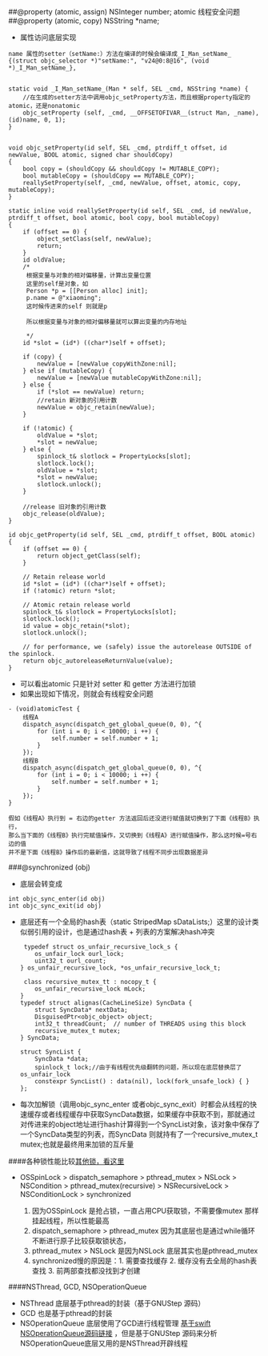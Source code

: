 ##@property (atomic, assign) NSInteger number; atomic 线程安全问题
##@property (atomic, copy) NSString *name;

* 属性访问底层实现

```
name 属性的setter（setName:）方法在编译的时候会编译成_I_Man_setName_
{(struct objc_selector *)"setName:", "v24@0:8@16", (void *)_I_Man_setName_},


static void _I_Man_setName_(Man * self, SEL _cmd, NSString *name) { 
    //在生成的setter方法中调用objc_setProperty方法，而且根据property指定的atomic，还是nonatomic
    objc_setProperty (self, _cmd, __OFFSETOFIVAR__(struct Man, _name), (id)name, 0, 1); 
}


void objc_setProperty(id self, SEL _cmd, ptrdiff_t offset, id newValue, BOOL atomic, signed char shouldCopy) 
{
    bool copy = (shouldCopy && shouldCopy != MUTABLE_COPY);
    bool mutableCopy = (shouldCopy == MUTABLE_COPY);
    reallySetProperty(self, _cmd, newValue, offset, atomic, copy, mutableCopy);
}

```

```
static inline void reallySetProperty(id self, SEL _cmd, id newValue, ptrdiff_t offset, bool atomic, bool copy, bool mutableCopy)
{
    if (offset == 0) {
        object_setClass(self, newValue);
        return;
    }
    id oldValue;
    /*
     根据变量与对象的相对偏移量，计算出变量位置
     这里的self是对象，如
     Person *p = [[Person alloc] init];
     p.name = @"xiaoming";
     这时候传进来的self 则就是p
     
     所以根据变量与对象的相对偏移量就可以算出变量的内存地址
     
     */
    id *slot = (id*) ((char*)self + offset);

    if (copy) {
        newValue = [newValue copyWithZone:nil];
    } else if (mutableCopy) {
        newValue = [newValue mutableCopyWithZone:nil];
    } else {
        if (*slot == newValue) return;
        //retain 新对象的引用计数
        newValue = objc_retain(newValue);
    }

    if (!atomic) {
        oldValue = *slot;
        *slot = newValue;
    } else {
        spinlock_t& slotlock = PropertyLocks[slot];
        slotlock.lock();
        oldValue = *slot;
        *slot = newValue;        
        slotlock.unlock();
    }

    //release 旧对象的引用计数
    objc_release(oldValue);
}
```
```
id objc_getProperty(id self, SEL _cmd, ptrdiff_t offset, BOOL atomic) {
    if (offset == 0) {
        return object_getClass(self);
    }

    // Retain release world
    id *slot = (id*) ((char*)self + offset);
    if (!atomic) return *slot;
        
    // Atomic retain release world
    spinlock_t& slotlock = PropertyLocks[slot];
    slotlock.lock();
    id value = objc_retain(*slot);
    slotlock.unlock();
    
    // for performance, we (safely) issue the autorelease OUTSIDE of the spinlock.
    return objc_autoreleaseReturnValue(value);
}
```

* 可以看出atomic 只是针对 setter 和 getter 方法进行加锁
* 如果出现如下情况，则就会有线程安全问题

```
- (void)atomicTest {
    线程A
    dispatch_async(dispatch_get_global_queue(0, 0), ^{
        for (int i = 0; i < 10000; i ++) {
            self.number = self.number + 1;
        }
    });
    线程B
    dispatch_async(dispatch_get_global_queue(0, 0), ^{
        for (int i = 0; i < 10000; i ++) {
            self.number = self.number + 1;
        }
    });
}

假如《线程A》执行到 = 右边的getter 方法返回后还没进行赋值就切换到了下面《线程B》执行，
那么当下面的《线程B》执行完赋值操作，又切换到《线程A》进行赋值操作，那么这时候=号右边的值
并不是下面《线程B》操作后的最新值，这就导致了线程不同步出现数据差异

```

###@synchronized (obj)
* 底层会转变成

```
int objc_sync_enter(id obj)
int objc_sync_exit(id obj)
```
* 底层还有一个全局的hash表（static StripedMap<SyncList> sDataLists;）这里的设计类似弱引用的设计，也是通过hash表 + 列表的方案解决hash冲突
	
	```
     typedef struct os_unfair_recursive_lock_s {
        os_unfair_lock ourl_lock;
        uint32_t ourl_count;
    } os_unfair_recursive_lock, *os_unfair_recursive_lock_t;
       
     class recursive_mutex_tt : nocopy_t {
        os_unfair_recursive_lock mLock;
    }   
	typedef struct alignas(CacheLineSize) SyncData {
	    struct SyncData* nextData;
	    DisguisedPtr<objc_object> object;
	    int32_t threadCount;  // number of THREADS using this block
	    recursive_mutex_t mutex;
	} SyncData;

	struct SyncList {
	    SyncData *data;
	    spinlock_t lock;//由于有线程优先级翻转的问题，所以现在底层替换层了os_unfair_lock
	    constexpr SyncList() : data(nil), lock(fork_unsafe_lock) { }
	};
	```
* 每次加解锁（调用objc_sync_enter 或者objc_sync_exit）时都会从线程的快速缓存或者线程缓存中获取SyncData数据，如果缓存中获取不到，那就通过对传进来的object地址进行hash计算得到一个SyncList对象，该对象中保存了一个SyncData类型的列表，而SyncData 则就持有了一个recursive_mutex_t mutex;也就是最终用来加锁的互斥量

####各种锁性能比较[其他锁，看这里](https://juejin.cn/post/6844904088178688008)
* OSSpinLock > dispatch_semaphore > pthread_mutex > NSLock > NSCondition > pthread_mutex(recursive) > NSRecursiveLock > NSConditionLock > synchronized

	1. 因为OSSpinLock 是抢占锁，一直占用CPU获取锁，不需要像mutex 那样挂起线程，所以性能最高
	2. dispatch_semaphore > pthread_mutex 因为其底层也是通过while循环不断进行原子比较获取锁状态，
	3. pthread_mutex > NSLock  是因为NSLock 底层其实也是pthread_mutex
	4. synchronized慢的原因是：1. 需要查找缓存 2. 缓存没有去全局的hash表查找 3. 前两部查找都没找到才创建

####NSThread, GCD, NSOperationQueue
* NSThread 底层基于pthread的封装（基于GNUStep 源码）
* GCD 也是基于pthread的封装
* NSOperationQueue 底层使用了GCD进行线程管理 [基于swift NSOperationQueue源码链接](https://github.com/apple/swift-corelibs-foundation) ，但是基于GNUStep 源码来分析NSOperationQueue底层又用的是NSThread开辟线程
